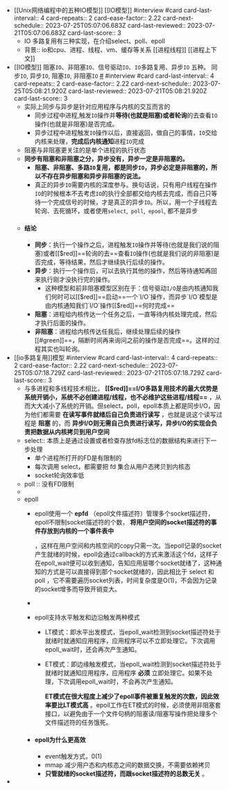 - [[Unix网络编程中的五种IO模型]] [[IO模型]] #interview #card
  card-last-interval:: 4
  card-repeats:: 2
  card-ease-factor:: 2.22
  card-next-schedule:: 2023-07-25T05:07:06.683Z
  card-last-reviewed:: 2023-07-21T05:07:06.683Z
  card-last-score:: 3
	- IO 多路复用有三种实现，在介绍select、poll、epoll
	- 背景:: io和cpu、进程、线程、vm、缓存等关系  [[进程线程]] [[进程上下文]]
- [[IO模型]] 阻塞`IO`、非阻塞`IO`、信号驱动`IO`、`IO`多路复用、异步`IO` 五种。   同步`IO`, 异步`IO`, 阻塞`IO`, 非阻塞`IO`  [#](https://zhaostu4.github.io/2019/11/28/%E6%80%BB%E7%BB%93%E7%B3%BB%E5%88%97-I_O%E5%88%86%E7%B1%BB%E5%92%8CI_O%E6%A8%A1%E5%9E%8B/) #interview #card
  card-last-interval:: 4
  card-repeats:: 2
  card-ease-factor:: 2.22
  card-next-schedule:: 2023-07-25T05:08:21.920Z
  card-last-reviewed:: 2023-07-21T05:08:21.920Z
  card-last-score:: 3
	- 实际上同步与异步是针对应用程序与内核的交互而言的
		- 同步过程中进程,触发`IO`操作并**等待(也就是阻塞)或者轮询**的去查看`IO`操作(也就是非阻塞)是否完成。
		- 异步过程中进程触发`IO`操作以后，直接返回，做自己的事情，`IO`交给内核来处理，**完成后内核通知**进程`IO`完成
	- 阻塞与非阻塞更关注的是单个进程的执行状态
	- **同步有阻塞和非阻塞之分，异步没有，异步一定是非阻塞的。**
		- **阻塞、非阻塞、多路`IO`复用，都是同步`IO`，异步必定是非阻塞的，所以不存在异步阻塞和异步非阻塞的说法。**
		- 真正的异步`IO`需要内核的深度参与。换句话说，只有用户线程在操作`IO`的时候根本不去考虑`IO`的执行全部都交给内核去完成，而自己只等待一个完成信号的时候，才是真正的异步`IO`。所以，用一个子线程去轮询、去死循环，或者使用`select`,` poll`,` epool`, 都不是异步
	- #### 结论
		- **同步**：执行一个操作之后，进程触发`IO`操作并等待(也就是我们说的阻塞)或者[[$red]]==轮询的去==查看`IO`操作(也就是我们说的非阻塞)是否完成，等待结果，然后才继续执行后续的操作。
		- **异步**：执行一个操作后，可以去执行其他的操作，然后等待通知再回来执行刚才没执行完的操作。
			- 这种模型和前非阻塞模型区别在于：信号驱动`I/O`是由内核通知我们何时可以[[$red]]==启动==一个`I/O`操作，而异步`I/O`模型是由内核通知我们`I/O`操作[[$red]]==何时完成==
		- **阻塞**：进程给内核传达一个任务之后，一直等待内核处理完成，然后才执行后面的操作。
		- **非阻塞**：进程给内核传达任我后，继续处理后续的操作[[#green]]==，隔断时间再来询问之前的操作是否完成==。这样的过程其实也叫轮询。
- [[io多路复用]]模型 #interview #card
  card-last-interval:: 4
  card-repeats:: 2
  card-ease-factor:: 2.22
  card-next-schedule:: 2023-07-25T05:07:18.729Z
  card-last-reviewed:: 2023-07-21T05:07:18.729Z
  card-last-score:: 3
	- 与多进程和多线程技术相比， **[[$red]]==I/O多路复用技术的最大优势是系统开销小，系统不必创建进程/线程，也不必维护这些进程/线程==** ，从而大大减小了系统的开销。但select，poll，epoll本质上都是同步I/O，因为他们都需要 **在读写事件就绪后自己负责进行读写** ，也就是说这个读写过程是 **阻塞** 的，而 **异步I/O则无需自己负责进行读写，异步I/O的实现会负责把数据从内核拷贝到用户空间**
	- select:: 本质上是通过设置或者检查存放fd标志位的数据结构来进行下一步处理
		- 单个进程所打开的FD是有限制的
		- 每次调用 select，都需要把 fd 集合从用户态拷贝到内核态
		- socket轮询效率低
	- poll :: 没有FD限制
	-
	- epoll
		- epoll使用一个 **epfd** （epoll文件描述符）管理多个socket描述符，epoll不限制socket描述符的个数， **将用户空间的socket描述符的事件存放到内核的一个事件表中**
		   
		  ，这样在用户空间和内核空间的copy只需一次。当epoll记录的socket产生就绪的时候，epoll会通过callback的方式来激活这个fd，这样子在epoll_wait便可以收到通知，告知应用层哪个socket就绪了，这种通知的方式是可以直接得到那个socket就绪的，因此相比于
		   select 和 poll ，它不需要遍历socket列表，时间复杂度是O(1)，不会因为记录的socket增多而导致开销变大。
		-
		- epoll支持水平触发和边沿触发两种模式
			- LT模式：即水平出发模式，当epoll_wait检测到socket描述符处于就绪时就通知应用程序，应用程序可以不立即处理它。下次调用epoll_wait时，还会再次产生通知。
			- ET模式：即边缘触发模式，当epoll_wait检测到socket描述符处于就绪时就通知应用程序，应用程序 **必须** 立即处理它。如果不处理，下次调用epoll_wait时，不会再次产生通知。
			  
			  **ET模式在很大程度上减少了epoll事件被重复触发的次数，因此效率要比LT模式高** 。epoll工作在ET模式的时候，必须使用非阻塞套接口，以避免由于一个文件句柄的阻塞读/阻塞写操作把处理多个文件描述符的任务饿死。
		- #### epoll为什么更高效 [](https://doc.embedfire.com/linux/imx6/base/zh/latest/system_programing/socket_io.html#id12)
			- event触发方式，0(1)
			- mmap 减少用户态和内核态之间的数据交换，不需要依赖拷贝
			- **只管就绪的socket描述符，而跟socket描述符的总数无关** 。
-